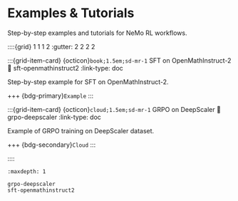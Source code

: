 # Examples & Tutorials

Step-by-step examples and tutorials for NeMo RL workflows.

::::{grid} 1 1 1 2
:gutter: 2 2 2 2

:::{grid-item-card} {octicon}`book;1.5em;sd-mr-1` SFT on OpenMathInstruct-2
:link: sft-openmathinstruct2
:link-type: doc

Step-by-step example for SFT on OpenMathInstruct-2.

+++
{bdg-primary}`Example`
:::

:::{grid-item-card} {octicon}`cloud;1.5em;sd-mr-1` GRPO on DeepScaler
:link: grpo-deepscaler
:link-type: doc

Example of GRPO training on DeepScaler dataset.

+++
{bdg-secondary}`Cloud`
:::

::::

```{toctree}
:maxdepth: 1

grpo-deepscaler
sft-openmathinstruct2
``` 